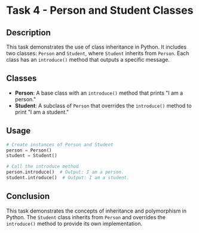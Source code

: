 # Task 4 - Person and Student Classes

## Description
This task demonstrates the use of class inheritance in Python. It includes two classes: `Person` and `Student`, where `Student` inherits from `Person`. Each class has an `introduce()` method that outputs a specific message.

## Classes
- **Person**: A base class with an `introduce()` method that prints "I am a person."
- **Student**: A subclass of `Person` that overrides the `introduce()` method to print "I am a student."

## Usage
```python
# Create instances of Person and Student
person = Person()
student = Student()

# Call the introduce method
person.introduce()  # Output: I am a person.
student.introduce()  # Output: I am a student.
```

## Conclusion
This task demonstrates the concepts of inheritance and polymorphism in Python. The `Student` class inherits from `Person` and overrides the `introduce()` method to provide its own implementation.
